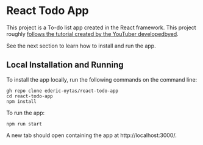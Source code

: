 # React Todo App

This project is a To-do list app created in the React framework. This project roughly
[follows the tutorial created by the YouTuber developedbyed](tutorial).

See the next section to learn how to install and run the app.

## Local Installation and Running

To install the app locally, run the following commands on the command line:
```
gh repo clone ederic-oytas/react-todo-app
cd react-todo-app
npm install
```

To run the app:
```
npm run start
```

A new tab should open containing the app at http://localhost:3000/.


[tutorial]: https://www.youtube.com/watch?v=pCA4qpQDZD8
